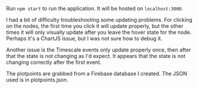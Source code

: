 Run `npm start` to run the application. It will be hosted on `localhost:3000`.

I had a bit of difficulty troubleshooting some updating problems. For clicking on the nodes, the first time you
click it will update properly, but the other times it will only visually update after you leave the hover state
for the node. Perhaps it's a ChartJS issue, but I was not sure how to debug it.

Another issue is the Timescale events only update properly once, then after that the state is not changing
as I'd expect. It appears that the state is not changing correctly after the first event.

The plotpoints are grabbed from a Firebase database I created. The JSON used is in plotpoints.json.